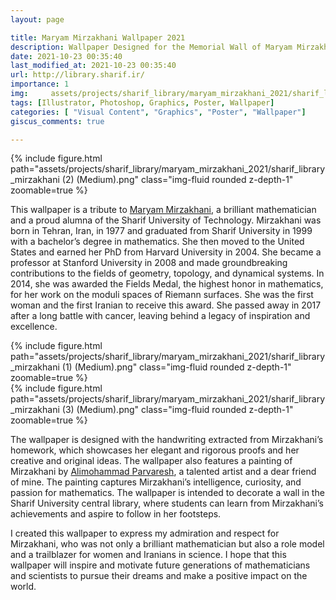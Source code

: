 ```yaml
---
layout: page

title: Maryam Mirzakhani Wallpaper 2021
description: Wallpaper Designed for the Memorial Wall of Maryam Mirzakhani in Sharif University Library
date: 2021-10-23 00:35:40 
last_modified_at: 2021-10-23 00:35:40 
url: http://library.sharif.ir/
importance: 1
img:     assets/projects/sharif_library/maryam_mirzakhani_2021/sharif_library_mirzakhani (2) (Medium).png
tags: [Illustrator, Photoshop, Graphics, Poster, Wallpaper]
categories: [ "Visual Content", "Graphics", "Poster", "Wallpaper"]
giscus_comments: true

---
```


<div class="row mt-3">
    <div class="col-sm mt-3 mt-md-0">
        {% include figure.html path="assets/projects/sharif_library/maryam_mirzakhani_2021/sharif_library_mirzakhani (2) (Medium).png" class="img-fluid rounded z-depth-1" zoomable=true %}
    </div> 
</div>

This wallpaper is a tribute to [Maryam Mirzakhani](https://en.wikipedia.org/wiki/Maryam_Mirzakhani), a brilliant mathematician and a proud alumna of the Sharif University of Technology. Mirzakhani was born in Tehran, Iran, in 1977 and graduated from Sharif University in 1999 with a bachelor’s degree in mathematics. She then moved to the United States and earned her PhD from Harvard University in 2004. She became a professor at Stanford University in 2008 and made groundbreaking contributions to the fields of geometry, topology, and dynamical systems. In 2014, she was awarded the Fields Medal, the highest honor in mathematics, for her work on the moduli spaces of Riemann surfaces. She was the first woman and the first Iranian to receive this award. She passed away in 2017 after a long battle with cancer, leaving behind a legacy of inspiration and excellence.

<div class="row mt-3">
    <div class="col-sm mt-3 mt-md-0">
        {% include figure.html path="assets/projects/sharif_library/maryam_mirzakhani_2021/sharif_library_mirzakhani (1) (Medium).png" class="img-fluid rounded z-depth-1" zoomable=true %}
    </div>
    <div class="col-sm mt-3 mt-md-0">
        {% include figure.html path="assets/projects/sharif_library/maryam_mirzakhani_2021/sharif_library_mirzakhani (3) (Medium).png" class="img-fluid rounded z-depth-1" zoomable=true %}
    </div> 
</div>

The wallpaper is designed with the handwriting extracted from Mirzakhani’s homework, which showcases her elegant and rigorous proofs and her creative and original ideas. The wallpaper also features a painting of Mirzakhani by [Alimohammad Parvaresh](https://www.instagram.com/alimohamad.art), a talented artist and a dear friend of mine. The painting captures Mirzakhani’s intelligence, curiosity, and passion for mathematics. The wallpaper is intended to decorate a wall in the Sharif University central library, where students can learn from Mirzakhani’s achievements and aspire to follow in her footsteps.

I created this wallpaper to express my admiration and respect for Mirzakhani, who was not only a brilliant mathematician but also a role model and a trailblazer for women and Iranians in science. I hope that this wallpaper will inspire and motivate future generations of mathematicians and scientists to pursue their dreams and make a positive impact on the world.
